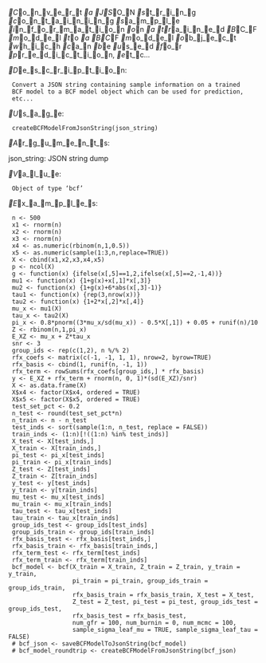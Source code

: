 _C_o_n_v_e_r_t _a _J_S_O_N _s_t_r_i_n_g _c_o_n_t_a_i_n_i_n_g _s_a_m_p_l_e _i_n_f_o_r_m_a_t_i_o_n _o_n _a _t_r_a_i_n_e_d _B_C_F
_m_o_d_e_l _t_o _a _B_C_F _m_o_d_e_l _o_b_j_e_c_t _w_h_i_c_h _c_a_n _b_e _u_s_e_d _f_o_r _p_r_e_d_i_c_t_i_o_n, _e_t_c...

_D_e_s_c_r_i_p_t_i_o_n:

     Convert a JSON string containing sample information on a trained
     BCF model to a BCF model object which can be used for prediction,
     etc...

_U_s_a_g_e:

     createBCFModelFromJsonString(json_string)
     
_A_r_g_u_m_e_n_t_s:

json_string: JSON string dump

_V_a_l_u_e:

     Object of type ‘bcf’

_E_x_a_m_p_l_e_s:

     n <- 500
     x1 <- rnorm(n)
     x2 <- rnorm(n)
     x3 <- rnorm(n)
     x4 <- as.numeric(rbinom(n,1,0.5))
     x5 <- as.numeric(sample(1:3,n,replace=TRUE))
     X <- cbind(x1,x2,x3,x4,x5)
     p <- ncol(X)
     g <- function(x) {ifelse(x[,5]==1,2,ifelse(x[,5]==2,-1,4))}
     mu1 <- function(x) {1+g(x)+x[,1]*x[,3]}
     mu2 <- function(x) {1+g(x)+6*abs(x[,3]-1)}
     tau1 <- function(x) {rep(3,nrow(x))}
     tau2 <- function(x) {1+2*x[,2]*x[,4]}
     mu_x <- mu1(X)
     tau_x <- tau2(X)
     pi_x <- 0.8*pnorm((3*mu_x/sd(mu_x)) - 0.5*X[,1]) + 0.05 + runif(n)/10
     Z <- rbinom(n,1,pi_x)
     E_XZ <- mu_x + Z*tau_x
     snr <- 3
     group_ids <- rep(c(1,2), n %/% 2)
     rfx_coefs <- matrix(c(-1, -1, 1, 1), nrow=2, byrow=TRUE)
     rfx_basis <- cbind(1, runif(n, -1, 1))
     rfx_term <- rowSums(rfx_coefs[group_ids,] * rfx_basis)
     y <- E_XZ + rfx_term + rnorm(n, 0, 1)*(sd(E_XZ)/snr)
     X <- as.data.frame(X)
     X$x4 <- factor(X$x4, ordered = TRUE)
     X$x5 <- factor(X$x5, ordered = TRUE)
     test_set_pct <- 0.2
     n_test <- round(test_set_pct*n)
     n_train <- n - n_test
     test_inds <- sort(sample(1:n, n_test, replace = FALSE))
     train_inds <- (1:n)[!((1:n) %in% test_inds)]
     X_test <- X[test_inds,]
     X_train <- X[train_inds,]
     pi_test <- pi_x[test_inds]
     pi_train <- pi_x[train_inds]
     Z_test <- Z[test_inds]
     Z_train <- Z[train_inds]
     y_test <- y[test_inds]
     y_train <- y[train_inds]
     mu_test <- mu_x[test_inds]
     mu_train <- mu_x[train_inds]
     tau_test <- tau_x[test_inds]
     tau_train <- tau_x[train_inds]
     group_ids_test <- group_ids[test_inds]
     group_ids_train <- group_ids[train_inds]
     rfx_basis_test <- rfx_basis[test_inds,]
     rfx_basis_train <- rfx_basis[train_inds,]
     rfx_term_test <- rfx_term[test_inds]
     rfx_term_train <- rfx_term[train_inds]
     bcf_model <- bcf(X_train = X_train, Z_train = Z_train, y_train = y_train, 
                      pi_train = pi_train, group_ids_train = group_ids_train, 
                      rfx_basis_train = rfx_basis_train, X_test = X_test, 
                      Z_test = Z_test, pi_test = pi_test, group_ids_test = group_ids_test,
                      rfx_basis_test = rfx_basis_test, 
                      num_gfr = 100, num_burnin = 0, num_mcmc = 100, 
                      sample_sigma_leaf_mu = TRUE, sample_sigma_leaf_tau = FALSE)
     # bcf_json <- saveBCFModelToJsonString(bcf_model)
     # bcf_model_roundtrip <- createBCFModelFromJsonString(bcf_json)
     
